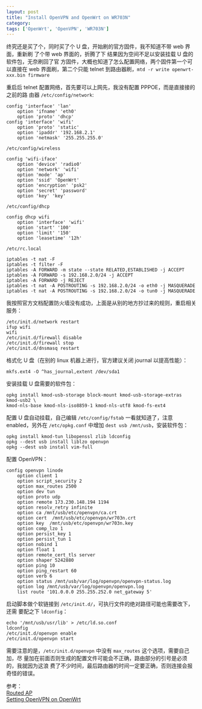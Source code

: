 ```yaml
---
layout: post
title: "Install OpenVPN and OpenWrt on WR703N"
category: 
tags: ['OpenWrt', 'OpenVPN', 'WR703N']
---
```


终究还是买了个，同时买了个 U 盘，开始刷的官方固件，我不知道不带 web 界面，重新刷
了个带 web 界面的，折腾了下 结果因为空间不足以安装挂载 U 盘的软件包，无奈刷回了官
方固件，大概也知道了怎么配置网络，两个固件第一个可以直接在 web 界面刷，第二个只能
telnet 到路由器刷，`mtd -r write openwrt-xxx.bin firmware`

重启后 telnet 配置网络，首先要可以上网先，我没有配置 PPPOE，而是直接接的之前的路
由器 `/etc/config/network`:

    config 'interface' 'lan'
        option 'ifname' 'eth0'
        option 'proto' 'dhcp'
    config 'interface' 'wifi'
        option 'proto' 'static'
        option 'ipaddr' '192.168.2.1'
        option 'netmask' '255.255.255.0'

`/etc/config/wireless`

    config 'wifi-iface'
        option 'device' 'radio0'
        option 'network' 'wifi'
        option 'mode' 'ap'
        option 'ssid' 'OpenWrt'
        option 'encryption' 'psk2'
        option 'secret' 'password'
        option 'key' 'key'

`/etc/config/dhcp`

    config dhcp wifi
        option 'interface' 'wifi'
        option 'start' '100'
        option 'limit' '150'
        option 'leasetime' '12h'

`/etc/rc.local`

    iptables -t nat -F
    iptables -t filter -F
    iptables -A FORWARD -m state --state RELATED,ESTABLISHED -j ACCEPT
    iptables -A FORWARD -s 192.168.2.0/24 -j ACCEPT
    iptables -A FORWARD -j REJECT
    iptables -t nat -A POSTROUTING -s 192.168.2.0/24 -o eth0 -j MASQUERADE
    iptables -t nat -A POSTROUTING -s 192.168.2.0/24 -o tun0 -j MASQUERADE

我按照官方文档配置防火墙没有成功，上面是从别的地方抄过来的规则，重启相关服务：

    /etc/init.d/network restart
    ifup wifi
    wifi
    /etc/init.d/firewall disable
    /etc/init.d/firewall stop
    /etc/init.d/dnsmasq restart

格式化 U 盘（在别的 linux 机器上进行，官方建议关闭 journal 以提高性能）：

    mkfs.ext4 -O ^has_journal,extent /dev/sda1

安装挂载 U 盘需要的软件包：

    opkg install kmod-usb-storage block-mount kmod-usb-storage-extras kmod-usb2 \ 
    kmod-nls-base kmod-nls-iso8859-1 kmod-nls-utf8 kmod-fs-ext4

配置 U 盘自动挂载，自己编辑 `/etc/config/fstab` 一看就知道了，注意 enabled，另外在 
`/etc/opkg.conf` 中增加 `dest usb /mnt/usb`，安装软件包：

    opkg install kmod-tun libopenssl zlib ldconfig
    opkg --dest usb install liblzo openvpn
    opkg --dest usb install vim-full

配置 OpenVPN：

    config openvpn linode
        option client 1
        option script_security 2
        option max_routes 2500
        option dev tun
        option proto udp
        option remote 173.230.148.194 1194 
        option resolv_retry infinite
        option ca /mnt/usb/etc/openvpn/ca.crt
        option cert  /mnt/usb/etc/openvpn/wr703n.crt
        option key  /mnt/usb/etc/openvpn/wr703n.key
        option comp_lzo 1
        option persist_key 1
        option persist_tun 1
        option nobind 1
        option float 1
        option remote_cert_tls server
        option shaper 5242880
        option ping 10
        option ping_restart 60
        option verb 6
        option status /mnt/usb/var/log/openvpn/openvpn-status.log
        option log /mnt/usb/var/log/openvpn/openvpn.log
        list route '101.0.0.0 255.255.252.0 net_gateway 5'

启动脚本做个软链接到 `/etc/init.d/`，可执行文件的绝对路径可能也需要改下，还需
要配之下 `ldconfig`：

    echo '/mnt/usb/usr/lib' > /etc/ld.so.conf
    ldconfig
    /etc/init.d/openvpn enable
    /etc/init.d/openvpn start

需要注意的是，`/etc/init.d/openvpn` 中没有 `max_routes` 这个选项，需要自己加，尽
量加在前面否则生成的配置文件可能会不正确，路由部分的引号是必须的，我就因为这浪
费了不少时间，最后路由器的时间一定要正确，否则连接会报奇怪的错误。

参考：  
[Routed AP](http://wiki.openwrt.org/doc/recipes/routedap)   
[Setting OpenVPN on OpenWrt](http://lgallardo.com/en/2011/09/08/configurar-openvpn-en-openwrt/)
